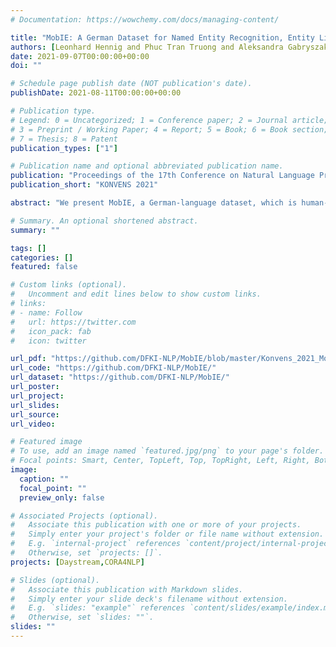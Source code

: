 ```yaml
---
# Documentation: https://wowchemy.com/docs/managing-content/

title: "MobIE: A German Dataset for Named Entity Recognition, Entity Linking and Relation Extraction in the Mobility Domain"
authors: [Leonhard Hennig and Phuc Tran Truong and Aleksandra Gabryszak]
date: 2021-09-07T00:00:00+00:00
doi: ""

# Schedule page publish date (NOT publication's date).
publishDate: 2021-08-11T00:00:00+00:00

# Publication type.
# Legend: 0 = Uncategorized; 1 = Conference paper; 2 = Journal article;
# 3 = Preprint / Working Paper; 4 = Report; 5 = Book; 6 = Book section;
# 7 = Thesis; 8 = Patent
publication_types: ["1"]

# Publication name and optional abbreviated publication name.
publication: "Proceedings of the 17th Conference on Natural Language Processing (KONVENS 2021): Short Papers"
publication_short: "KONVENS 2021"

abstract: "We present MobIE, a German-language dataset, which is human-annotated with 20 coarse- and fine-grained entity types and entity linking information for geographically linkable entities. The dataset consists of 3,232 social media texts and traffic reports with 91K tokens, and contains 20.5K annotated entities, 13.1K of which are linked to a knowledge base. A subset of the dataset is human-annotated with seven mobility-related, n-ary relation types, while the remaining documents are annotated using a weakly-supervised labeling approach implemented with the Snorkel framework. To the best of our knowledge, this is the first German-language dataset that combines annotations for NER, EL and RE, and thus can be used for joint and multi-task learning of these fundamental information extraction tasks. We make MobIE public at https://github.com/dfki-nlp/mobie."

# Summary. An optional shortened abstract.
summary: ""

tags: []
categories: []
featured: false

# Custom links (optional).
#   Uncomment and edit lines below to show custom links.
# links:
# - name: Follow
#   url: https://twitter.com
#   icon_pack: fab
#   icon: twitter

url_pdf: "https://github.com/DFKI-NLP/MobIE/blob/master/Konvens_2021_MobIE_Corpus.pdf"
url_code: "https://github.com/DFKI-NLP/MobIE/"
url_dataset: "https://github.com/DFKI-NLP/MobIE/"
url_poster:
url_project:
url_slides:
url_source:
url_video:

# Featured image
# To use, add an image named `featured.jpg/png` to your page's folder. 
# Focal points: Smart, Center, TopLeft, Top, TopRight, Left, Right, BottomLeft, Bottom, BottomRight.
image:
  caption: ""
  focal_point: ""
  preview_only: false

# Associated Projects (optional).
#   Associate this publication with one or more of your projects.
#   Simply enter your project's folder or file name without extension.
#   E.g. `internal-project` references `content/project/internal-project/index.md`.
#   Otherwise, set `projects: []`.
projects: [Daystream,CORA4NLP]

# Slides (optional).
#   Associate this publication with Markdown slides.
#   Simply enter your slide deck's filename without extension.
#   E.g. `slides: "example"` references `content/slides/example/index.md`.
#   Otherwise, set `slides: ""`.
slides: ""
---
```

